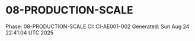 # 08-PRODUCTION-SCALE
Phase: 08-PRODUCTION-SCALE
CI: CI-AE001-002
Generated: Sun Aug 24 22:41:04 UTC 2025
